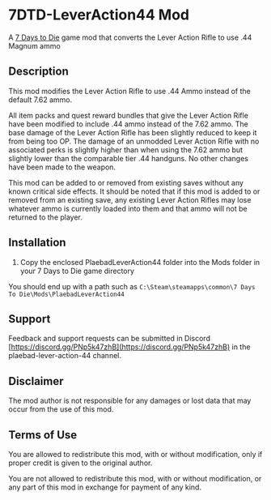 # 7DTD-LeverAction44 Mod
A [7 Days to Die](https://7daystodie.com/) game mod that converts the Lever Action Rifle to use .44 Magnum ammo

## Description
This mod modifies the Lever Action Rifle to use .44 Ammo instead of the default 7.62 ammo.

All item packs and quest reward bundles that give the Lever Action Rifle have
been modified to include .44 ammo instead of the 7.62 ammo.
The base damage of the Lever Action Rifle has been slightly reduced to keep it
from being too OP. The damage of an unmodded Lever Action Rifle with no associated
perks is slightly higher than when using the 7.62 ammo but slightly lower than the
comparable tier .44 handguns. No other changes have been made to the weapon.

This mod can be added to or removed from existing saves without any known critical
side effects.  It should be noted that if this mod is added to or removed from an
existing save, any existing Lever Action Rifles may lose whatever ammo is currently
loaded into them and that ammo will not be returned to the player.

## Installation
1) Copy the enclosed PlaebadLeverAction44 folder into the Mods folder in your 7 Days to Die game directory

You should end up with a path such as ```C:\Steam\steamapps\common\7 Days To Die\Mods\PlaebadLeverAction44```

## Support

Feedback and support requests can be submitted in Discord [https://discord.gg/PNp5k47zhB](https://discord.gg/PNp5k47zhB)
in the plaebad-lever-action-44 channel.

## Disclaimer
The mod author is not responsible for any damages or lost data that may occur from
the use of this mod.

## Terms of Use
You are allowed to redistribute this mod, with or without modification, only if
proper credit is given to the original author.

You are not allowed to redistribute this mod, with or without modification, or any
part of this mod in exchange for payment of any kind.
